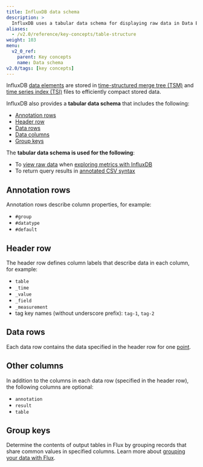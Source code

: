 ```yaml
---
title: InfluxDB data schema
description: >
  InfluxDB uses a tabular data schema for displaying raw data in Data Explorer and for returning query results in annotated CSV syntax.
aliases:
  - /v2.0/reference/key-concepts/table-structure
weight: 103
menu:
  v2_0_ref:
    parent: Key concepts
    name: Data schema
v2.0/tags: [key concepts]
---
```


InfluxDB [data elements](/v2.0/reference/key-concepts/data-elements/) are stored in [time-structured merge tree (TSM)](/v2.0/reference/internals/storage-engine/#time-structured-merge-tree-tsm) and [time series index (TSI)](/v2.0/reference/internals/storage-engine/#time-series-index-tsi) files to efficiently compact stored data.

InfluxDB also provides a **tabular data schema** that includes the following:

- [Annotation rows](#annotation-rows)
- [Header row](#header-row)
- [Data rows](#data-rows)
- [Data columns](#data-columns)
- [Group keys](#group-keys)

The **tabular data schema is used for the following**:

- To [view raw data](/v2.0/visualize-data/explore-metrics/#view-raw-data) when [exploring metrics with InfluxDB](/v2.0/visualize-data/explore-metrics)
- To return query results in [annotated CSV syntax](/v2.0/reference/syntax/annotated-csv/)

## Annotation rows

Annotation rows describe column properties, for example:

- `#group`
- `#datatype`
- `#default`

## Header row

The header row defines column labels that describe data in each column, for example:
   
- `table`
- `_time`
- `_value`
- `_field`
- `_measurement`
-  tag key names (without underscore prefix): `tag-1`, `tag-2`

## Data rows

Each data row contains the data specified in the header row for one [point](/v2.0/reference/glossary/#point).

## Other columns

In addition to the columns in each data row (specified in the header row), the following columns are optional:

- `annotation`
- `result`
- `table`

## Group keys

Determine the contents of output tables in Flux by grouping records that share common values in specified columns. Learn more about [grouping your data with Flux](/v2.0/query-data/flux/group-data/).
